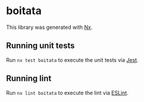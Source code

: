 # boitata

This library was generated with [Nx](https://nx.dev).

## Running unit tests

Run `nx test boitata` to execute the unit tests via [Jest](https://jestjs.io).

## Running lint

Run `nx lint boitata` to execute the lint via [ESLint](https://eslint.org/).

